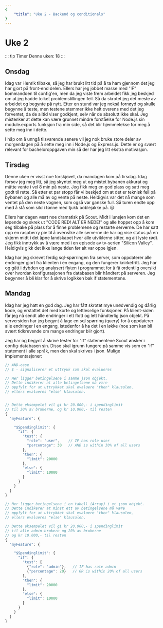 ```yaml
---
{
    "title": "Uke 2 - Backend og conditionals"
}
---
```


# Uke 2

::: tip Timer
Denne uken: 18
:::

## Onsdag
Idag var Henrik tilbake, så jeg har brukt litt tid på å ta ham gjennom det jeg har gjort på front-end delen.
Ellers har jeg jobbet masse med "IF" kommandoen til config'en, men da jeg viste frem arbeidet fikk jeg beskjed om at jeg hadde tolket problemstillingen feil. Så da skrotet jeg det meste av arbeidet og begynte på nytt. Etter en stund var jeg nokså fornøyd og skulle begynne å teste, men testene stemmer ikke helt overens med det jeg forventet, da de alltid viser godkjent, selv når de absolutt ikke skal. Jeg mistenker at dette kan være grunnet mindre forståelse for Node.js sin module.exports funksjon fra min side, så det blir hjemmelekse for meg å sette meg inn i dette.

I håp om å unngå tilsvarende senere vil jeg nok bruke store deler av morgendagen på å sette meg inn i Node.js og Express.js. Dette er og svært relevant for bacheloroppgaven min så der har jeg litt ekstra motivasjon.


## Tirsdag
Denne uken er visst noe forskjøvet, da mandagen kom på tirsdag.
Idag forsov jeg meg litt, så jeg skyntet meg ut og mistet bybanen akkurat og måtte vente i vel 8 min på neste. Jeg fikk meg en god plass og satt meg godt til rette. Så etter et par stopp får vi beskjed om at det er teknisk feil på bybanen og alle må av og vente på neste. Heldigvis var det nå mange som ventet på den neste vognen, som også var ganske full. Så turen endte opp med å stå som sild i tønne med tjukk boblejakke på. :unamused:

Ellers har dagen vært noe dramatisk på Scout. Midt i lunsjen kom det en løpende og skrek ut "CODE RED! ALT ER NEDE!" og alle hoppet opp å kom seg tilbake på plass for å finne problemene og restarte serverne. De har satt opp en raspberry pie til å overvåke alle serverne de har og vise status på en skjerm midt i det åpne landskapet hvor alle utviklerne sitter, og alt lyste rødt. Jeg fikk inntrykk av å være med i en episode av tv-serien "Silicon Valley". Heldigvis gikk det ikke lange tiden før alt var oppe igjen.

Idag har jeg skrevet ferdig sql-spørringen fra server, som oppdaterer alle endringer gjort fra klienten i en engang, og den fungerer knirkefritt.
Jeg har og gått i dybden og analysert flyten i programmet for å få ordentlig oversikt over hvordan konfigurasjonen fra databasen blir håndtert på serveren. Jeg begynner å bli klar for å skrive logikken bak if'statementene.

## Mandag
Idag har jeg hatt en god dag. Jeg har fått skrotet mye unødvendig og dårlig kode, og erstattet det med korte og lettleselige funksjoner.
På klient-siden får jeg nå sendt alle endringer i ett flott og lett håndterlig json objekt. På serversiden har jeg begynt å lage en sql spørring (query) for å oppdaterer alle endringer i en engang, istedenfor å ha det i en løkke (noe som kan bli svært tidkrevende om mange endringer blir gjort).

Jeg har og begynt å skrive tester for "If" statementene Scout ønsker i config-databasen sin. Disse skal igrunn fungere på samme vis som en "if" statement i alle språk, men den skal skrives i json.
Mulige implementasjoner:

```js
// AND-case
// $ - signaliserer et uttrykk som skal evalueres

// Her ligger betingelsene i samme json objekt. 
// Dette indikerer at alle betingelsene må være 
// oppfylt for at uttrykket skal evaluere "then" klausulen,
// ellers evalueres "else" klausulen.


// Dette eksempelet vil gi kr 20.000,- i spendinglimit
// til 30% av brukerne, og kr 10.000,- til resten
{
  "myFeature": {

    "$Spendinglimit": {
      "if": {
        "test": {
          "role": "user",    // IF has role user
          "percentage": 30   // AND is within 30% of all users
        },
        "then": {
          "limit": 20000
        },
        "else": {
          "limit": 10000
        }
      }
    }
  }
}
```
```js
// Her ligger betingelsene i en tabell (Array) i et json objekt. 
// Dette indikerer at minst ett av betingelsene må være 
// oppfylt for at uttrykket skal evaluere "then" klausulen,
// ellers evalueres "else" klausulen.

// Dette eksempelet vil gi kr 20.000,- i spendinglimit
// til alle admin-brukere og 20% av brukerne 
// og kr 10.000,- til resten
{
  "myFeature": {

    "$Spendinglimit": {
      "if": {
        "test": [
          {"role": "admin"},   // IF has role admin
          {"percentage": 20}   // OR is within 20% of all users
        ],
        "then": {
          "limit": 20000
        },
        "else": {
          "limit": 10000
        }
      }
    }
  }
}
```